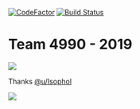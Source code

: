 [![CodeFactor](https://www.codefactor.io/repository/github/gryphon-robotics-4990/2019/badge)](https://www.codefactor.io/repository/github/gryphon-robotics-4990/2019)
[![Build Status](https://travis-ci.org/Gryphon-Robotics-4990/2019.svg?branch=master)](https://travis-ci.org/Gryphon-Robotics-4990/2019)
# Team 4990 - 2019
![](https://i.redd.it/o7il3yuz9tg11.gif)

Thanks [@u/Isophol](https://www.reddit.com/r/FRC/comments/97jkir/a_small_animation_i_made_for_the_deep_space_logo/)

![](https://www.firstinspires.org/sites/default/files/uploads/resource_library/brand/FIRSTRobotics_iconHorz_RGB.jpg)


